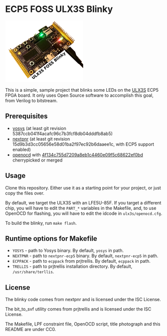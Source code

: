 ECP5 FOSS ULX3S Blinky
======================

<img src="https://github.com/q3k/ulx3s-foss-blinky/raw/master/ulx3s/photo.png" width="250">

This is a simple, sample project that blinks some LEDs on the [ULX3S](https://github.com/emard/ulx3s) ECP5 FPGA board. It only uses Open Source software to accomplish this goal, from Verilog to bitstream.

Prerequisites
-------------

 - [yosys](https://github.com/YosysHS/yosys) (at least git revision 5387ccb041f4acafc96c7b3fcf8db04dddfb8ab5)
 - [nextpnr](https://github.com/YosysHQ/nextpnr) (at least git revision 15d9b3d3cc05656e58d01ba2f97ec92b6daaee1c, with ECP5 support enabled)
 - [openocd](https://openocd.org) with [4f134c755d7209a8eb1c4460e09f5c68622ef0bd](http://openocd.zylin.com/gitweb?p=openocd.git;a=commitdiff;h=4f134c755d7209a8eb1c4460e09f5c68622ef0bd) cherrypicked or merged

Usage
-----

Clone this repository. Either use it as a starting point for your project, or just copy the files over.

By default, we target the ULX3S with an LFE5U-85F. If you target a different chip, you will have to edit the `PART_*` variables in the Makefile, and, to use OpenOCD for flashing, you will have to edit the idcode in `ulx3s/openocd.cfg`.

To build the blinky, run `make flash`.

Runtime options for Makefile
----------------------------

 - `YOSYS` - path to Yosys binary. By default, `yosys` in path.
 - `NEXTPNR` - path to `nextpnr-ecp5` binary. By default, `nextpnr-ecp5` in path.
 - `ECPPACK` - path to `ecppack` from prjtrellis. By default, `ecppack` in path.
 - `TRELLIS` - path to prjtrellis installation directory. By default, `/usr/share/terllis`.

License
-------

The blinky code comes from nextpnr and is licensed under the ISC License.

The bit\_to\_svf utility comes from prjtrellis and is licensed under the ISC License.

The Makefile, LPF constraint file, OpenOCD script, title photograph and this README are under CC0.
